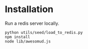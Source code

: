 # Installation

Run a redis server locally.

```
python utils/seed/load_to_redis.py
npm install
node lib/awesomud.js
```
